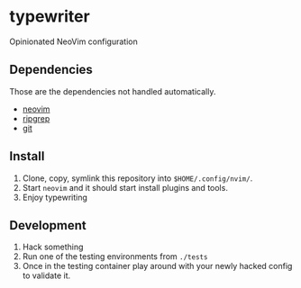 # typewriter

Opinionated NeoVim configuration

## Dependencies

Those are the dependencies not handled automatically.

- [neovim](https://github.com/neovim/neovim)
- [ripgrep](https://github.com/BurntSushi/ripgrep)
- [git](https://git-scm.com/)

## Install

1. Clone, copy, symlink this repository into `$HOME/.config/nvim/`.
2. Start `neovim` and it should start install plugins and tools.
3. Enjoy typewriting

## Development

1. Hack something
2. Run one of the testing environments from `./tests`
3. Once in the testing container play around with your newly hacked config to
   validate it.
